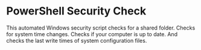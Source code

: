 # PowerShell Security Check
 This automated Windows security script checks for a shared folder. Checks for system time changes. Checks if your computer is up to date. And checks the last write times of system configuration files.
